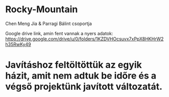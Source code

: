 # Rocky-Mountain
Chen Meng Jia & Parragi Bálint csoportja


Google drive link, amin fent vannak a nyers adatok: 
https://drive.google.com/drive/u/0/folders/1KZDVHOcsuvx7xPpX8HKHrW2h35RwKy49

# Javításhoz feltöltöttük az egyik házit, amit nem adtuk be időre és a végső projektünk javított változatát.